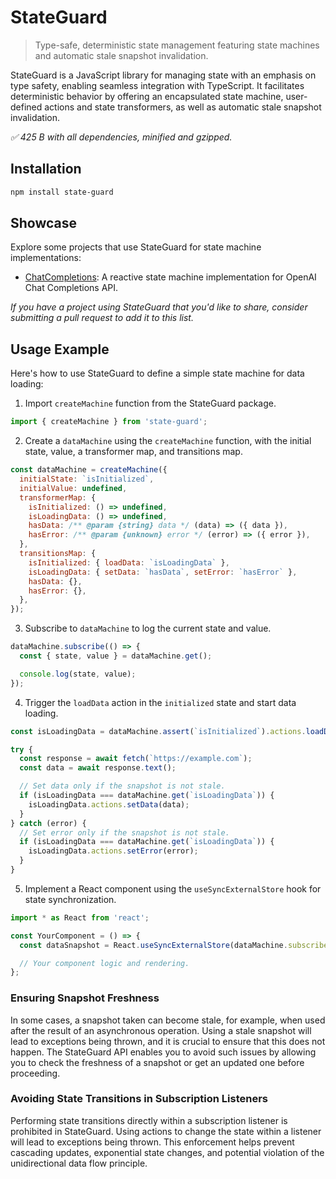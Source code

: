 # StateGuard

> Type-safe, deterministic state management featuring state machines and automatic stale snapshot
> invalidation.

StateGuard is a JavaScript library for managing state with an emphasis on type safety, enabling
seamless integration with TypeScript. It facilitates deterministic behavior by offering an
encapsulated state machine, user-defined actions and state transformers, as well as automatic stale
snapshot invalidation.

_✅ 425 B with all dependencies, minified and gzipped._

## Installation

```sh
npm install state-guard
```

## Showcase

Explore some projects that use StateGuard for state machine implementations:

- [ChatCompletions](https://github.com/clebert/chat-completions): A reactive state machine
  implementation for OpenAI Chat Completions API.

_If you have a project using StateGuard that you'd like to share, consider submitting a pull request
to add it to this list._

## Usage Example

Here's how to use StateGuard to define a simple state machine for data loading:

1. Import `createMachine` function from the StateGuard package.

```js
import { createMachine } from 'state-guard';
```

2. Create a `dataMachine` using the `createMachine` function, with the initial state, value, a
   transformer map, and transitions map.

```js
const dataMachine = createMachine({
  initialState: `isInitialized`,
  initialValue: undefined,
  transformerMap: {
    isInitialized: () => undefined,
    isLoadingData: () => undefined,
    hasData: /** @param {string} data */ (data) => ({ data }),
    hasError: /** @param {unknown} error */ (error) => ({ error }),
  },
  transitionsMap: {
    isInitialized: { loadData: `isLoadingData` },
    isLoadingData: { setData: `hasData`, setError: `hasError` },
    hasData: {},
    hasError: {},
  },
});
```

3. Subscribe to `dataMachine` to log the current state and value.

```js
dataMachine.subscribe(() => {
  const { state, value } = dataMachine.get();

  console.log(state, value);
});
```

4. Trigger the `loadData` action in the `initialized` state and start data loading.

```js
const isLoadingData = dataMachine.assert(`isInitialized`).actions.loadData();

try {
  const response = await fetch(`https://example.com`);
  const data = await response.text();

  // Set data only if the snapshot is not stale.
  if (isLoadingData === dataMachine.get(`isLoadingData`)) {
    isLoadingData.actions.setData(data);
  }
} catch (error) {
  // Set error only if the snapshot is not stale.
  if (isLoadingData === dataMachine.get(`isLoadingData`)) {
    isLoadingData.actions.setError(error);
  }
}
```

5. Implement a React component using the `useSyncExternalStore` hook for state synchronization.

```js
import * as React from 'react';

const YourComponent = () => {
  const dataSnapshot = React.useSyncExternalStore(dataMachine.subscribe, () => dataMachine.get());

  // Your component logic and rendering.
};
```

### Ensuring Snapshot Freshness

In some cases, a snapshot taken can become stale, for example, when used after the result of an
asynchronous operation. Using a stale snapshot will lead to exceptions being thrown, and it is
crucial to ensure that this does not happen. The StateGuard API enables you to avoid such issues by
allowing you to check the freshness of a snapshot or get an updated one before proceeding.

### Avoiding State Transitions in Subscription Listeners

Performing state transitions directly within a subscription listener is prohibited in StateGuard.
Using actions to change the state within a listener will lead to exceptions being thrown. This
enforcement helps prevent cascading updates, exponential state changes, and potential violation of
the unidirectional data flow principle.
